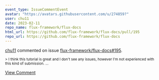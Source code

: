 ```yaml
---
event_type: IssueCommentEvent
avatar: "https://avatars.githubusercontent.com/u/274859?"
user: chu11
date: 2023-02-11
repo_name: flux-framework/flux-docs
html_url: https://github.com/flux-framework/flux-docs/pull/195
repo_url: https://github.com/flux-framework/flux-docs
---
```


<a href='https://github.com/chu11' target='_blank'>chu11</a> commented on issue <a href='https://github.com/flux-framework/flux-docs/pull/195' target='_blank'>flux-framework/flux-docs#195</a>.

<small>> I think this tutorial is great and I don't see any issues, however I'm not experienced with this kind of submission....</small>

<a href='https://github.com/flux-framework/flux-docs/pull/195' target='_blank'>View Comment</a>